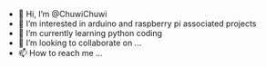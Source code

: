 - 👋 Hi, I’m @ChuwiChuwi
- 👀 I’m interested in arduino and raspberry pi associated projects
- 🌱 I’m currently learning python coding
- 💞️ I’m looking to collaborate on ...
- 📫 How to reach me ...

<!---
ChuwiChuwi/ChuwiChuwi is a ✨ special ✨ repository because its `README.md` (this file) appears on your GitHub profile.
You can click the Preview link to take a look at your changes.
--->
